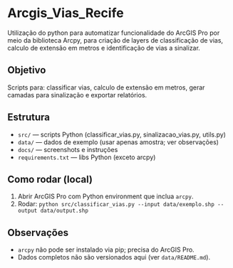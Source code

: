 # Arcgis_Vias_Recife
Utilização do python para automatizar funcionalidade do ArcGIS Pro por meio da biblioteca Arcpy, para criação de layers de classificação de vias, calculo de extensão em metros e identificação de vias a sinalizar.

## Objetivo
Scripts para: classificar vias, calculo de extensão em metros, gerar camadas para sinalização e exportar relatórios.

## Estrutura
- `src/` — scripts Python (classificar_vias.py, sinalizacao_vias.py, utils.py)
- `data/` — dados de exemplo (usar apenas amostra; ver observações)
- `docs/` — screenshots e instruções
- `requirements.txt` — libs Python (exceto arcpy)

## Como rodar (local)
1. Abrir ArcGIS Pro com Python environment que inclua `arcpy`.
2. Rodar: `python src/classificar_vias.py --input data/exemplo.shp --output data/output.shp`

## Observações
- `arcpy` não pode ser instalado via pip; precisa do ArcGIS Pro.
- Dados completos não são versionados aqui (ver `data/README.md`).


